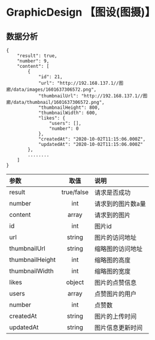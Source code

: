 # GraphicDesign 【图设(图摄)】


## 数据分析
```
{
    "result": true,
    "number": 9,
    "content": [
        {
            "id": 21,
            "url": "http://192.168.137.1//图廊/data/images/1601637306572.png",
            "thumbnailUrl": "http://192.168.137.1//图廊/data/thumbnail/1601637306572.png",
            "thumbnailHeight": 800,
            "thumbnailWidth": 600,
            "likes": {
                "users": [],
                "number": 0
            },
            "createdAt": "2020-10-02T11:15:06.000Z",
            "updatedAt": "2020-10-02T11:15:06.000Z"
        },
        ........
    ]
}
```
| 参数 | 取值 | 说明 |
| :---- | :----: | :---- |
| result | true/false | 请求是否成功 |
| number | int | 请求到的图片数a量 |
| content | array | 请求到的图片 |
| id | int | 图片id |
| url | string | 图片的访问地址 |
| thumbnailUrl | string | 缩略图的访问地址 |
| thumbnailHeight | int | 缩略图的高度 |
| thumbnailWidth | int | 缩略图的宽度 |
| likes | object | 图片的点赞信息 |
| users | array | 点赞图片的用户 |
| number | int | 点赞数 |
| createdAt | string | 图片的上传时间 |
| updatedAt | string | 图片信息更新时间 |
